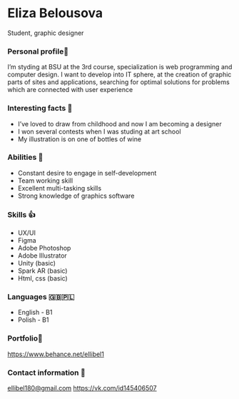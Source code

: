 # Eliza Belousova
Student, graphic designer
### Personal profile👩
I’m styding at BSU at the 3rd course, specialization is web programming and computer design.
I want to develop into IT sphere, at the creation of graphic parts of sites and applications,
searching for optimal solutions for problems which are connected with user experience
### Interesting facts 🙈
- I’ve loved to draw from childhood and now I am becoming a designer
- I won several contests when I was studing at art school
- My illustration is on one of bottles of wine
### Abilities 💪
- Сonstant desire to engage in self-development
- Team working skill
- Excellent multi-tasking skills
- Strong knowledge of graphics software
### Skills 👍
- UX/UI
- Figma
- Adobe Photoshop
- Adobe Illustrator
- Unity (basic)
- Spark AR (basic)
- Html, css (basic)
### Languages 🇬🇧🇵🇱
- English - B1
- Polish - B1
### Portfolio🎨
https://www.behance.net/ellibel1
### Contact information 📲
ellibel180@gmail.com
https://vk.com/id145406507
